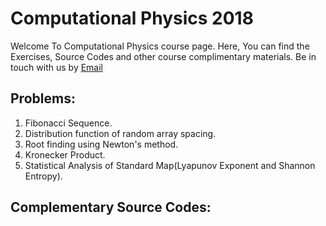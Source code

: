 # Computational Physics 2018

Welcome To Computational Physics course page. Here, You can find the Exercises, Source Codes and other course complimentary materials. Be in touch with us by [Email](mailto:amin.shahnazari@hotmail.com)

## Problems:
1. Fibonacci Sequence.
2. Distribution function of random array spacing.
3. Root finding using Newton's method.
4. Kronecker Product.
5. Statistical Analysis of Standard Map(Lyapunov Exponent and Shannon Entropy).


## Complementary Source Codes:


